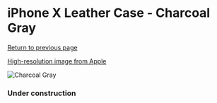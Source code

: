 # iPhone X Leather Case - Charcoal Gray

[Return to previous page](/iphone_x)

[High-resolution image from Apple](https://store.storeimages.cdn-apple.com/8756/as-images.apple.com/is/MQTF2?wid=4500&hei=4500&fmt=png)

<div style="width: 384px"><img src="/everypreview/MQTF2.png" alt="Charcoal Gray"></div>

### Under construction
